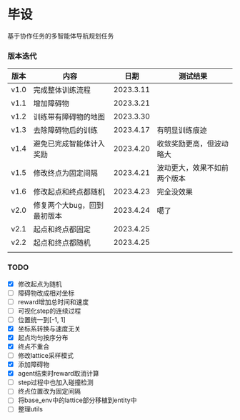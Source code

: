 # 毕设

基于协作任务的多智能体导航规划任务

### 版本迭代

| 版本   | 内容              | 日期        | 测试结果           |
|------|-----------------|-----------|----------------|
| v1.0 | 完成整体训练流程        | 2023.3.11 |                |
| v1.1 | 增加障碍物           | 2023.3.21 |                |
| v1.2 | 训练带有障碍物的地图      | 2023.3.30 |                |
| v1.3 | 去除障碍物后的训练       | 2023.4.17 | 有明显训练痕迹        |
| v1.4 | 避免已完成智能体计入奖励    | 2023.4.20 | 收敛奖励更高，但波动略大   |
| v1.5 | 修改终点为固定间隔       | 2023.4.21 | 波动更大，效果不如前两个版本 |
| v1.6 | 修改起点和终点都随机      | 2023.4.23 | 完全没效果          |
| v2.0 | 修复两个大bug，回到最初版本 | 2023.4.24 | 噶了             |
| v2.1 | 起点和终点都固定        | 2023.4.25 |                |
| v2.2 | 起点和终点都随机        | 2023.4.25 |                |
|      |                 |           |                |


### TODO

- [x] 修改起点为随机
- [ ] 障碍物改成相对坐标
- [ ] reward增加总时间和速度
- [ ] 可视化step的连续过程
- [ ] 位置统一到[-1, 1]
- [x] 坐标系转换与速度无关
- [x] 起点均匀按序分布
- [x] 终点不重合
- [ ] 修改lattice采样模式
- [x] 添加障碍物
- [x] agent结束时reward取消计算
- [ ] step过程中也加入碰撞检测
- [ ] 终点位置改为固定间隔
- [ ] 将base_env中的lattice部分移植到entity中
- [ ] 整理utils